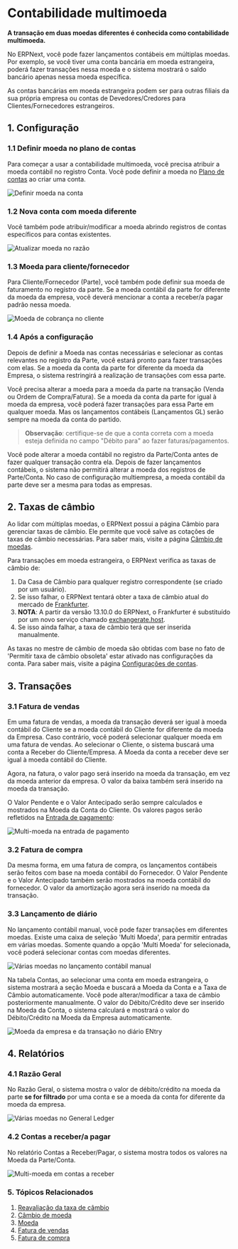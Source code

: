 # Contabilidade multimoeda



**A transação em duas moedas diferentes é conhecida como contabilidade multimoeda.**


No ERPNext, você pode fazer lançamentos contábeis em múltiplas moedas. Por exemplo, se você tiver uma conta bancária em moeda estrangeira, poderá fazer transações nessa moeda e o sistema mostrará o saldo bancário apenas nessa moeda específica.


As contas bancárias em moeda estrangeira podem ser para outras filiais da sua própria empresa ou contas de Devedores/Credores para Clientes/Fornecedores estrangeiros.


## 1. Configuração


### 1.1 Definir moeda no plano de contas


Para começar a usar a contabilidade multimoeda, você precisa atribuir a moeda contábil no registro Conta. Você pode definir a moeda no [Plano de contas](/docs/pt/accounts/chart-of-accounts) ao criar uma conta.


![Definir moeda na conta](/files/set-default-currency-in-ledger.png)


### 1.2 Nova conta com moeda diferente


Você também pode atribuir/modificar a moeda abrindo registros de contas específicos para contas existentes.


![Atualizar moeda no razão](/files/update-currency-in-ledger.png)


### 1.3 Moeda para cliente/fornecedor


Para Cliente/Fornecedor (Parte), você também pode definir sua moeda de faturamento no registro da parte. Se a moeda contábil da parte for diferente da moeda da empresa, você deverá mencionar a conta a receber/a pagar padrão nessa moeda.


![Moeda de cobrança no cliente](/files/customer-billing-currency.png)


### 1.4 Após a configuração


Depois de definir a Moeda nas contas necessárias e selecionar as contas relevantes no registro da Parte, você estará pronto para fazer transações com elas. Se a moeda da conta da parte for diferente da moeda da Empresa, o sistema restringirá a realização de transações com essa parte.


Você precisa alterar a moeda para a moeda da parte na transação (Venda ou Ordem de Compra/Fatura). Se a moeda da conta da parte for igual à moeda da empresa, você poderá fazer transações para essa Parte em qualquer moeda. Mas os lançamentos contábeis (Lançamentos GL) serão sempre na moeda da conta do partido.



> 
> **Observação**: certifique-se de que a conta correta com a moeda esteja definida no campo "Débito para" ao fazer faturas/pagamentos.
> 
> 
> 


Você pode alterar a moeda contábil no registro da Parte/Conta antes de fazer qualquer transação contra ela. Depois de fazer lançamentos contábeis, o sistema não permitirá alterar a moeda dos registros de Parte/Conta. No caso de configuração multiempresa, a moeda contábil da parte deve ser a mesma para todas as empresas.


## 2. Taxas de câmbio


Ao lidar com múltiplas moedas, o ERPNext possui a página Câmbio para gerenciar taxas de câmbio. Ele permite que você salve as cotações de taxas de câmbio necessárias. Para saber mais, visite a página [Câmbio de moedas](/docs/pt/accounts/currency-exchange).


Para transações em moeda estrangeira, o ERPNext verifica as taxas de câmbio de:


1. Da Casa de Câmbio para qualquer registro correspondente (se criado por um usuário).
2. Se isso falhar, o ERPNext tentará obter a taxa de câmbio atual do mercado de [Frankfurter](https://www.frankfurter.app).
3. **NOTA**: A partir da versão 13.10.0 do ERPNext, o Frankfurter é substituído por um novo serviço chamado [exchangerate.host](https://exchangerate.host).
4. Se isso ainda falhar, a taxa de câmbio terá que ser inserida manualmente.


As taxas no mestre de câmbio de moeda são obtidas com base no fato de 'Permitir taxa de câmbio obsoleta' estar ativado nas configurações da conta. Para saber mais, visite a página [Configurações de contas](/docs/pt/accounts/accounts-settings).


## 3. Transações


### 3.1 Fatura de vendas


Em uma fatura de vendas, a moeda da transação deverá ser igual à moeda contábil do Cliente se a moeda contábil do Cliente for diferente da moeda da Empresa. Caso contrário, você poderá selecionar qualquer moeda em uma fatura de vendas. Ao selecionar o Cliente, o sistema buscará uma conta a Receber do Cliente/Empresa. A Moeda da conta a receber deve ser igual à moeda contábil do Cliente.


Agora, na fatura, o valor pago será inserido na moeda da transação, em vez da moeda anterior da empresa. O valor da baixa também será inserido na moeda da transação.


O Valor Pendente e o Valor Antecipado serão sempre calculados e mostrados na Moeda da Conta do Cliente. Os valores pagos serão refletidos na [Entrada de pagamento](/docs/pt/accounts/payment-entry):


![Multi-moeda na entrada de pagamento](/files/multi-currency-in-payment-entry.png)


### 3.2 Fatura de compra


Da mesma forma, em uma fatura de compra, os lançamentos contábeis serão feitos com base na moeda contábil do Fornecedor. O Valor Pendente e o Valor Antecipado também serão mostrados na moeda contábil do fornecedor. O valor da amortização agora será inserido na moeda da transação.


### 3.3 Lançamento de diário


No lançamento contábil manual, você pode fazer transações em diferentes moedas. Existe uma caixa de seleção 'Multi Moeda', para permitir entradas em várias moedas. Somente quando a opção 'Multi Moeda' for selecionada, você poderá selecionar contas com moedas diferentes.


![Várias moedas no lançamento contábil manual](/files/multi-currency-journal-entry.png)


Na tabela Contas, ao selecionar uma conta em moeda estrangeira, o sistema mostrará a seção Moeda e buscará a Moeda da Conta e a Taxa de Câmbio automaticamente. Você pode alterar/modificar a taxa de câmbio posteriormente manualmente. O valor do Débito/Crédito deve ser inserido na Moeda da Conta, o sistema calculará e mostrará o valor do Débito/Crédito na Moeda da Empresa automaticamente.


![Moeda da empresa e da transação no diário ENtry](/files/company-and-transaction-currency-in-journal-entry.png)


## 4. Relatórios


### 4.1 Razão Geral


No Razão Geral, o sistema mostra o valor de débito/crédito na moeda da parte **se for filtrado** por uma conta e se a moeda da conta for diferente da moeda da empresa.


![Várias moedas no General Ledger](/files/multi-currency-in-general-ledger.png)


### 4.2 Contas a receber/a pagar


No relatório Contas a Receber/Pagar, o sistema mostra todos os valores na Moeda da Parte/Conta.


![Multi-moeda em contas a receber](/files/multi-currency-in-accounts-receivable.png)


### 5. Tópicos Relacionados


1. [Reavaliação da taxa de câmbio](/docs/pt/accounts/exchange-rate-revaluation)
2. [Câmbio de moeda](/docs/pt/accounts/currency-exchange)
3. [Moeda](/docs/pt/accounts/currency)
4. [Fatura de vendas](/docs/pt/accounts/sales-invoice)
5. [Fatura de compra](/docs/pt/accounts/purchase-invoice)



